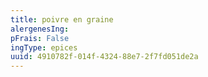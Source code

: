 ```yaml
---
title: poivre en graine
alergenesIng:
pFrais: False
ingType: epices
uuid: 4910782f-014f-4324-88e7-2f7fd051de2a
---
```

